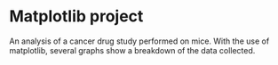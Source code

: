 # Matplotlib project
An analysis of a cancer drug study performed on mice.  With the use of matplotlib, several graphs show a breakdown of the data collected.
